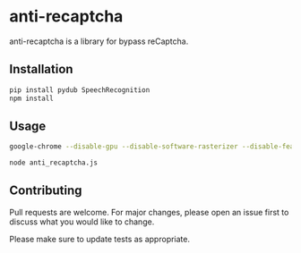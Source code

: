 # anti-recaptcha
anti-recaptcha is a library for bypass reCaptcha.
## Installation
```bash
pip install pydub SpeechRecognition
npm install
```
## Usage
```bash
google-chrome --disable-gpu --disable-software-rasterizer --disable-features=NetworkService --remote-debugging-port=9222 --user-data-dir="test"
```
```bash
node anti_recaptcha.js
```
## Contributing
Pull requests are welcome. For major changes, please open an issue first to discuss what you would like to change.

Please make sure to update tests as appropriate.